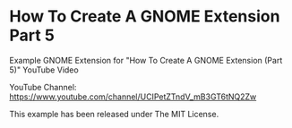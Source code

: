 # How To Create A GNOME Extension Part 5

Example GNOME Extension for "How To Create A GNOME Extension (Part 5)"
YouTube Video

YouTube Channel:
https://www.youtube.com/channel/UCIPetZTndV_mB3GT6tNQ2Zw

This example has been released under The MIT License.
